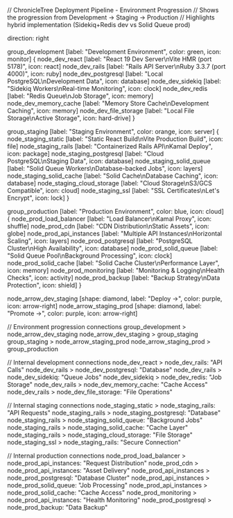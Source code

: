 // ChronicleTree Deployment Pipeline - Environment Progression
// Shows the progression from Development → Staging → Production
// Highlights hybrid implementation (Sidekiq+Redis dev vs Solid Queue prod)

direction: right

group_development [label: "Development Environment", color: green, icon: monitor] {
    node_dev_react [label: "React 19 Dev Server\nVite HMR (port 5178)", icon: react]
    node_dev_rails [label: "Rails API Server\nRuby 3.3.7 (port 4000)", icon: ruby]
    node_dev_postgresql [label: "Local PostgreSQL\nDevelopment Data", icon: database]
    node_dev_sidekiq [label: "Sidekiq Workers\nReal-time Monitoring", icon: clock]
    node_dev_redis [label: "Redis Queue\nJob Storage", icon: memory]
    node_dev_memory_cache [label: "Memory Store Cache\nDevelopment Caching", icon: memory]
    node_dev_file_storage [label: "Local File Storage\nActive Storage", icon: hard-drive]
}

group_staging [label: "Staging Environment", color: orange, icon: server] {
    node_staging_static [label: "Static React Build\nVite Production Build", icon: file]
    node_staging_rails [label: "Containerized Rails API\nKamal Deploy", icon: package]
    node_staging_postgresql [label: "Cloud PostgreSQL\nStaging Data", icon: database]
    node_staging_solid_queue [label: "Solid Queue Workers\nDatabase-backed Jobs", icon: layers]
    node_staging_solid_cache [label: "Solid Cache\nDatabase Caching", icon: database]
    node_staging_cloud_storage [label: "Cloud Storage\nS3/GCS Compatible", icon: cloud]
    node_staging_ssl [label: "SSL Certificates\nLet's Encrypt", icon: lock]
}

group_production [label: "Production Environment", color: blue, icon: cloud] {
    node_prod_load_balancer [label: "Load Balancer\nKamal Proxy", icon: shuffle]
    node_prod_cdn [label: "CDN Distribution\nStatic Assets", icon: globe]
    node_prod_api_instances [label: "Multiple API Instances\nHorizontal Scaling", icon: layers]
    node_prod_postgresql [label: "PostgreSQL Cluster\nHigh Availability", icon: database]
    node_prod_solid_queue [label: "Solid Queue Pool\nBackground Processing", icon: clock]
    node_prod_solid_cache [label: "Solid Cache Cluster\nPerformance Layer", icon: memory]
    node_prod_monitoring [label: "Monitoring & Logging\nHealth Checks", icon: activity]
    node_prod_backup [label: "Backup Strategy\nData Protection", icon: shield]
}

node_arrow_dev_staging [shape: diamond, label: "Deploy →", color: purple, icon: arrow-right]
node_arrow_staging_prod [shape: diamond, label: "Promote →", color: purple, icon: arrow-right]

// Environment progression connections
group_development > node_arrow_dev_staging
node_arrow_dev_staging > group_staging
group_staging > node_arrow_staging_prod
node_arrow_staging_prod > group_production

// Internal development connections
node_dev_react > node_dev_rails: "API Calls"
node_dev_rails > node_dev_postgresql: "Database"
node_dev_rails > node_dev_sidekiq: "Queue Jobs"
node_dev_sidekiq > node_dev_redis: "Job Storage"
node_dev_rails > node_dev_memory_cache: "Cache Access"
node_dev_rails > node_dev_file_storage: "File Operations"

// Internal staging connections
node_staging_static > node_staging_rails: "API Requests"
node_staging_rails > node_staging_postgresql: "Database"
node_staging_rails > node_staging_solid_queue: "Background Jobs"
node_staging_rails > node_staging_solid_cache: "Cache Layer"
node_staging_rails > node_staging_cloud_storage: "File Storage"
node_staging_ssl > node_staging_rails: "Secure Connection"

// Internal production connections
node_prod_load_balancer > node_prod_api_instances: "Request Distribution"
node_prod_cdn > node_prod_api_instances: "Asset Delivery"
node_prod_api_instances > node_prod_postgresql: "Database Cluster"
node_prod_api_instances > node_prod_solid_queue: "Job Processing"
node_prod_api_instances > node_prod_solid_cache: "Cache Access"
node_prod_monitoring > node_prod_api_instances: "Health Monitoring"
node_prod_postgresql > node_prod_backup: "Data Backup"
